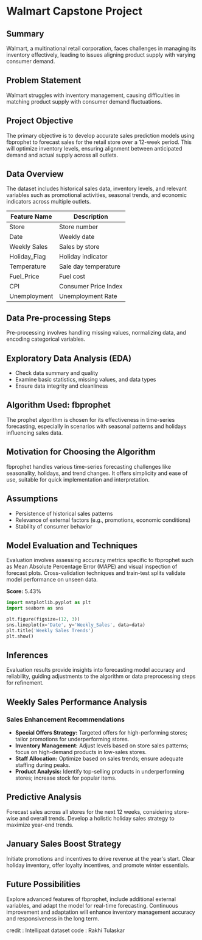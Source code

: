 # Walmart Capstone Project

## Summary
Walmart, a multinational retail corporation, faces challenges in managing its inventory effectively, leading to issues aligning product supply with varying consumer demand.

## Problem Statement
Walmart struggles with inventory management, causing difficulties in matching product supply with consumer demand fluctuations.

## Project Objective
The primary objective is to develop accurate sales prediction models using fbprophet to forecast sales for the retail store over a 12-week period. This will optimize inventory levels, ensuring alignment between anticipated demand and actual supply across all outlets.

## Data Overview
The dataset includes historical sales data, inventory levels, and relevant variables such as promotional activities, seasonal trends, and economic indicators across multiple outlets.

| Feature Name | Description       |
|--------------|-------------------|
| Store        | Store number      |
| Date         | Weekly date       |
| Weekly Sales | Sales by store    |
| Holiday_Flag | Holiday indicator |
| Temperature  | Sale day temperature |
| Fuel_Price   | Fuel cost         |
| CPI          | Consumer Price Index |
| Unemployment | Unemployment Rate |

## Data Pre-processing Steps
Pre-processing involves handling missing values, normalizing data, and encoding categorical variables.

## Exploratory Data Analysis (EDA)
- Check data summary and quality
- Examine basic statistics, missing values, and data types
- Ensure data integrity and cleanliness

## Algorithm Used: fbprophet
The prophet algorithm is chosen for its effectiveness in time-series forecasting, especially in scenarios with seasonal patterns and holidays influencing sales data.

## Motivation for Choosing the Algorithm
fbprophet handles various time-series forecasting challenges like seasonality, holidays, and trend changes. It offers simplicity and ease of use, suitable for quick implementation and interpretation.

## Assumptions
- Persistence of historical sales patterns
- Relevance of external factors (e.g., promotions, economic conditions)
- Stability of consumer behavior

## Model Evaluation and Techniques
Evaluation involves assessing accuracy metrics specific to fbprophet such as Mean Absolute Percentage Error (MAPE) and visual inspection of forecast plots. Cross-validation techniques and train-test splits validate model performance on unseen data.

**Score:** 5.43%
```python
import matplotlib.pyplot as plt
import seaborn as sns

plt.figure(figsize=(12, 3))
sns.lineplot(x='Date', y='Weekly_Sales', data=data)
plt.title('Weekly Sales Trends')
plt.show()
```
## Inferences
Evaluation results provide insights into forecasting model accuracy and reliability, guiding adjustments to the algorithm or data preprocessing steps for refinement.

## Weekly Sales Performance Analysis
### Sales Enhancement Recommendations
- **Special Offers Strategy:** Targeted offers for high-performing stores; tailor promotions for underperforming stores.
- **Inventory Management:** Adjust levels based on store sales patterns; focus on high-demand products in low-sales stores.
- **Staff Allocation:** Optimize based on sales trends; ensure adequate staffing during peaks.
- **Product Analysis:** Identify top-selling products in underperforming stores; increase stock for popular items.

## Predictive Analysis
Forecast sales across all stores for the next 12 weeks, considering store-wise and overall trends. Develop a holistic holiday sales strategy to maximize year-end trends.

## January Sales Boost Strategy
Initiate promotions and incentives to drive revenue at the year's start. Clear holiday inventory, offer loyalty incentives, and promote winter essentials.

## Future Possibilities
Explore advanced features of fbprophet, include additional external variables, and adapt the model for real-time forecasting. Continuous improvement and adaptation will enhance inventory management accuracy and responsiveness in the long term.

credit : Intellipaat dataset
code : Rakhi Tulaskar
